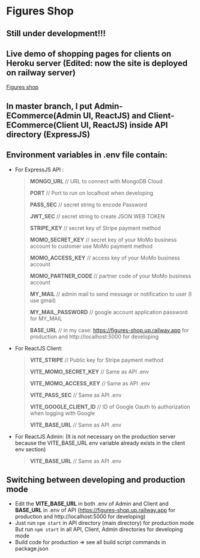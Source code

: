 # Figures Shop

## Still under development!!!

## Live demo of shopping pages for clients on Heroku server (Edited: now the site is deployed on railway server)
[Figures shop](https://figures-shop.up.railway.app/)

## In **master** branch, I put **Admin-ECommerce**(Admin UI, ReactJS) and **Client-ECommerce**(Client UI, ReactJS) inside API directory (ExpressJS)

## Environment variables in .env file contain:
- For ExpressJS API :
  >
  > **MONGO_URL**         // URL to connect with MongoDB Cloud
  > 
  > **PORT**              // Port to run on localhost when developing
  > 
  > **PASS_SEC**          // secret string to encode Password
  > 
  > **JWT_SEC**           // secret string to create JSON WEB TOKEN
  > 
  > **STRIPE_KEY**        // secret key of Stripe payment method
  > 
  > **MOMO_SECRET_KEY**   // secret key of your MoMo business account to customer use MoMo payment method
  > 
  > **MOMO_ACCESS_KEY**   // access key of your MoMo business account
  > 
  > **MOMO_PARTNER_CODE** // partner code of your MoMo business account
  > 
  > **MY_MAIL**           // admin mail to send message or notification to user (I use gmail)
  > 
  > **MY_MAIL_PASSWORD**  // google account application password for MY_MAIL
  > 
  > **BASE_URL**          // in my case: https://figures-shop.up.railway.app for production and http://localhost:5000 for developing

- For ReactJS Client:
  >
  > **VITE_STRIPE**            // Public key for Stripe payment method
  > 
  > **VITE_MOMO_SECRET_KEY**   // Same as API .env
  > 
  > **VITE_MOMO_ACCESS_KEY**   // Same as API .env
  > 
  > **VITE_PASS_SEC**          // Same as API .env
  > 
  > **VITE_GOOGLE_CLIENT_ID**  // ID of Google Oauth to authorization when logging with Google
  >
  > **VITE_BASE_URL**          // Same as API .env

- For ReactJS Admin: (It is not necessary on the production server because the VITE_BASE_URL env variable already exists in the client env section)
  >
  > **VITE_BASE_URL**          // Same as API .env

## Switching between developing and production mode
- Edit the **VITE_BASE_URL** in both .env of Admin and Client and **BASE_URL** in .env of API (https://figures-shop.up.railway.app for production and http://localhost:5000 for developing)
- Just run `npm start` in API directory (main directory) for production mode\
But run `npm start` in all API, Client, Admin directories for developing mode
- Build code for production => see all build script commands in package.json
